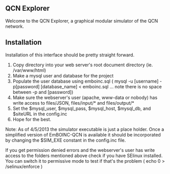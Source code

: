 QCN Explorer
-----------------

Welcome to the QCN Explorer, a graphical modular simulator of the QCN network.


Installation
-----------------

Installation of this interface should be pretty straight forward. 

1. Copy directory into your web server's root document directory (ie. /var/www/html)
2. Make a mysql user and database for the project
3. Populate the user database using emboinc.sql ( mysql -u [username] -p[password] [database_name] < emboinc.sql ... note there is no space between -p and [password])
4. Make sure the webserver's user (apache, www-data or nobody) has write access to files/JSON, files/input/* and files/output/*
5. Set the $mysql_user, $mysql_pass, $mysql_host, $mysql_db, and $siteURL in the config.inc
6. Hope for the best.

Note: As of 4/5/2013 the simulator executable is just a place holder. Once a simplified version of EmBOINC-QCN is available it should be incorporated by changing the $SIM_EXE constant in the config.inc file.

If you get permission denied errors and the webserver's user has write access to the folders mentioned above check if you have SElinux installed. You can switch it to permissive mode to test if that's the problem ( echo 0 > /selinux/enforce )
